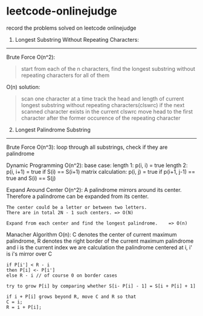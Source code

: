 leetcode-onlinejudge
====================
record the problems solved on leetcode onlinejudge

1. Longest Substring Without Repeating Characters:
------

Brute Force O(n^2):
> start from each of the n characters, find the longest substring without repeating characters for all of them

O(n) solution:
>scan one character at a time
>track the head and length of current longest substring without repeating characters(clswrc)
>if the next scanned character exists in the current clswrc
>move head to the first character after the former occurence of the repeating character

2. Longest Palindrome Substring
------

Brute Force O(n^3): loop through all substrings, check if they are palindrome

Dynamic Programming O(n^2):
    base case:
        length 1: p(i, i) = true
        length 2: p(i, i+1) = true if S(i) == S(i+1)
    matrix calculation:
        p(i, j) = true if p(i+1, j-1) == true and S(i) == S(j)

Expand Around Center O(n^2):
    A palindrome mirrors around its center.
	Therefore a palindrome can be expanded from its center.

	The center could be a letter or between two letters.
	There are in total 2N - 1 such centers.	=> O(N)

	Expand from each center and find the longest palindrome.	=> O(n)
Manacher Algorithm O(n):
    C denotes the center of current maximum palindrome, R denotes the right border of the current maximum palindrome
    and i is the current index we are calculation the palindrome centered at i, i' is i's mirror over C

    if P[i'] < R - i
    then P[i] <- P[i']
    else R - i // of course 0 on border cases

    try to grow P[i] by comparing whether S[i- P[i] - 1] = S[i + P[i] + 1]

    if i + P[i] grows beyond R, move C and R so that
    C = i;
    R = i + P[i];
